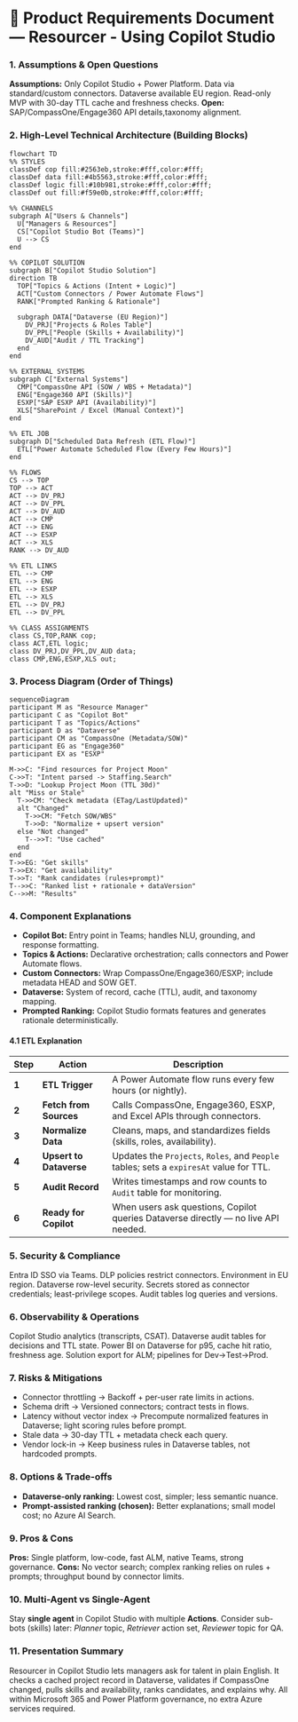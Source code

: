 # 🧩 Product Requirements Document — Resourcer - Using Copilot Studio

### 1. Assumptions & Open Questions

**Assumptions:** Only Copilot Studio + Power Platform. Data via standard/custom connectors. Dataverse available EU region. Read-only MVP with 30-day TTL cache and freshness checks.
**Open:** SAP/CompassOne/Engage360 API details,taxonomy alignment.

### 2. High-Level Technical Architecture (Building Blocks)

```mermaid
flowchart TD
%% STYLES
classDef cop fill:#2563eb,stroke:#fff,color:#fff;
classDef data fill:#4b5563,stroke:#fff,color:#fff;
classDef logic fill:#10b981,stroke:#fff,color:#fff;
classDef out fill:#f59e0b,stroke:#fff,color:#fff;

%% CHANNELS
subgraph A["Users & Channels"]
  U["Managers & Resources"]
  CS["Copilot Studio Bot (Teams)"]
  U --> CS
end

%% COPILOT SOLUTION
subgraph B["Copilot Studio Solution"]
direction TB
  TOP["Topics & Actions (Intent + Logic)"]
  ACT["Custom Connectors / Power Automate Flows"]
  RANK["Prompted Ranking & Rationale"]
  
  subgraph DATA["Dataverse (EU Region)"]
    DV_PRJ["Projects & Roles Table"]
    DV_PPL["People (Skills + Availability)"]
    DV_AUD["Audit / TTL Tracking"]
  end
end

%% EXTERNAL SYSTEMS
subgraph C["External Systems"]
  CMP["CompassOne API (SOW / WBS + Metadata)"]
  ENG["Engage360 API (Skills)"]
  ESXP["SAP ESXP API (Availability)"]
  XLS["SharePoint / Excel (Manual Context)"]
end

%% ETL JOB
subgraph D["Scheduled Data Refresh (ETL Flow)"]
  ETL["Power Automate Scheduled Flow (Every Few Hours)"]
end

%% FLOWS
CS --> TOP
TOP --> ACT
ACT --> DV_PRJ
ACT --> DV_PPL
ACT --> DV_AUD
ACT --> CMP
ACT --> ENG
ACT --> ESXP
ACT --> XLS
RANK --> DV_AUD

%% ETL LINKS
ETL --> CMP
ETL --> ENG
ETL --> ESXP
ETL --> XLS
ETL --> DV_PRJ
ETL --> DV_PPL

%% CLASS ASSIGNMENTS
class CS,TOP,RANK cop;
class ACT,ETL logic;
class DV_PRJ,DV_PPL,DV_AUD data;
class CMP,ENG,ESXP,XLS out;

```

### 3. Process Diagram (Order of Things)

```mermaid
sequenceDiagram
participant M as "Resource Manager"
participant C as "Copilot Bot"
participant T as "Topics/Actions"
participant D as "Dataverse"
participant CM as "CompassOne (Metadata/SOW)"
participant EG as "Engage360"
participant EX as "ESXP"

M->>C: "Find resources for Project Moon"
C->>T: "Intent parsed -> Staffing.Search"
T->>D: "Lookup Project Moon (TTL 30d)"
alt "Miss or Stale"
  T->>CM: "Check metadata (ETag/LastUpdated)"
  alt "Changed"
    T->>CM: "Fetch SOW/WBS"
    T->>D: "Normalize + upsert version"
  else "Not changed"
    T-->>T: "Use cached"
  end
end
T->>EG: "Get skills"
T->>EX: "Get availability"
T->>T: "Rank candidates (rules+prompt)"
T-->>C: "Ranked list + rationale + dataVersion"
C-->>M: "Results"
```

### 4. Component Explanations

* **Copilot Bot:** Entry point in Teams; handles NLU, grounding, and response formatting.
* **Topics & Actions:** Declarative orchestration; calls connectors and Power Automate flows.
* **Custom Connectors:** Wrap CompassOne/Engage360/ESXP; include metadata HEAD and SOW GET.
* **Dataverse:** System of record, cache (TTL), audit, and taxonomy mapping.
* **Prompted Ranking:** Copilot Studio formats features and generates rationale deterministically.

#### 4.1 ETL Explanation
| Step  | Action                  | Description                                                                             |
| ----- | ----------------------- | --------------------------------------------------------------------------------------- |
| **1** | **ETL Trigger**         | A Power Automate flow runs every few hours (or nightly).                                |
| **2** | **Fetch from Sources**  | Calls CompassOne, Engage360, ESXP, and Excel APIs through connectors.                   |
| **3** | **Normalize Data**      | Cleans, maps, and standardizes fields (skills, roles, availability).                    |
| **4** | **Upsert to Dataverse** | Updates the `Projects`, `Roles`, and `People` tables; sets a `expiresAt` value for TTL. |
| **5** | **Audit Record**        | Writes timestamps and row counts to `Audit` table for monitoring.                       |
| **6** | **Ready for Copilot**   | When users ask questions, Copilot queries Dataverse directly — no live API needed.      |


### 5. Security & Compliance

Entra ID SSO via Teams. DLP policies restrict connectors. Environment in EU region. Dataverse row-level security. Secrets stored as connector credentials; least-privilege scopes. Audit tables log queries and versions.

### 6. Observability & Operations

Copilot Studio analytics (transcripts, CSAT). Dataverse audit tables for decisions and TTL state. Power BI on Dataverse for p95, cache hit ratio, freshness age. Solution export for ALM; pipelines for Dev→Test→Prod.

### 7. Risks & Mitigations

* Connector throttling → Backoff + per-user rate limits in actions.
* Schema drift → Versioned connectors; contract tests in flows.
* Latency without vector index → Precompute normalized features in Dataverse; light scoring rules before prompt.
* Stale data → 30-day TTL + metadata check each query.
* Vendor lock-in → Keep business rules in Dataverse tables, not hardcoded prompts.

### 8. Options & Trade-offs

* **Dataverse-only ranking:** Lowest cost, simpler; less semantic nuance.
* **Prompt-assisted ranking (chosen):** Better explanations; small model cost; no Azure AI Search.

### 9. Pros & Cons

**Pros:** Single platform, low-code, fast ALM, native Teams, strong governance.
**Cons:** No vector search; complex ranking relies on rules + prompts; throughput bound by connector limits.

### 10. Multi-Agent vs Single-Agent

Stay **single agent** in Copilot Studio with multiple **Actions**. Consider sub-bots (skills) later: *Planner* topic, *Retriever* action set, *Reviewer* topic for QA.

### 11. Presentation Summary

Resourcer in Copilot Studio lets managers ask for talent in plain English. It checks a cached project record in Dataverse, validates if CompassOne changed, pulls skills and availability, ranks candidates, and explains why.
All within Microsoft 365 and Power Platform governance, no extra Azure services required.
